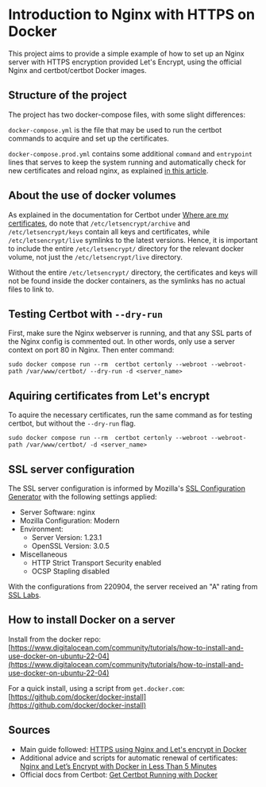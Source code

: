 # Introduction to Nginx with HTTPS on Docker

This project aims to provide a simple example of how to set up an Nginx server with HTTPS encryption provided Let's Encrypt, using the official Nginx and certbot/certbot Docker images.

## Structure of the project
The project has two docker-compose files, with some slight differences:

`docker-compose.yml` is the file that may be used to run the certbot commands to acquire and set up the certificates.

`docker-compose.prod.yml` contains some additional `command` and `entrypoint` lines that serves to keep the system running and automatically check for new certificates and reload nginx, as explained [in this article](https://pentacent.medium.com/nginx-and-lets-encrypt-with-docker-in-less-than-5-minutes-b4b8a60d3a71).

## About the use of docker volumes

As explained in the documentation for Certbot under [Where are my certificates](https://eff-certbot.readthedocs.io/en/stable/using.html#where-certs), do note that `/etc/letsencrypt/archive` and `/etc/letsencrypt/keys` contain all keys and certificates, while `/etc/letsencrypt/live` symlinks to the latest versions. Hence, it is important to include the entire `/etc/letsencrypt/` directory for the relevant docker volume, not just the `/etc/letsencrypt/live` directory.

Without the entire `/etc/letsencrypt/` directory, the certificates and keys will not be found inside the docker containers, as the symlinks has no actual files to link to.

## Testing Certbot with `--dry-run`

First, make sure the Nginx webserver is running, and that any SSL parts of the Nginx config is commented out. In other words, only use a server context on port 80 in Nginx. Then enter command:

```
sudo docker compose run --rm  certbot certonly --webroot --webroot-path /var/www/certbot/ --dry-run -d <server_name>
```

## Aquiring certificates from Let's encrypt

To aquire the necessary certificates, run the same command as for testing certbot, but without the `--dry-run` flag.

```
sudo docker compose run --rm  certbot certonly --webroot --webroot-path /var/www/certbot/ -d <server_name>
```

## SSL server configuration

The SSL server configuration is informed by Mozilla's [SSL Configuration Generator](https://ssl-config.mozilla.org/) with the following settings applied:

- Server Software: nginx
- Mozilla Configuration: Modern
- Environment:
  - Server Version: 1.23.1
  - OpenSSL Version: 3.0.5
- Miscellaneous
  - HTTP Strict Transport Security enabled
  - OCSP Stapling disabled

With the configurations from 220904, the server received an "A" rating from [SSL Labs](https://www.ssllabs.com/ssltest).

## How to install Docker on a server

Install from the docker repo:
[https://www.digitalocean.com/community/tutorials/how-to-install-and-use-docker-on-ubuntu-22-04](https://www.digitalocean.com/community/tutorials/how-to-install-and-use-docker-on-ubuntu-22-04)

For a quick install, using a script from `get.docker.com`:
[https://github.com/docker/docker-install](https://github.com/docker/docker-install)

## Sources

- Main guide followed: [HTTPS using Nginx and Let's encrypt in Docker](https://mindsers.blog/post/https-using-nginx-certbot-docker/)
- Additional advice and scripts for automatic renewal of certificates: [Nginx and Let’s Encrypt with Docker in Less Than 5 Minutes](https://pentacent.medium.com/nginx-and-lets-encrypt-with-docker-in-less-than-5-minutes-b4b8a60d3a71)
- Official docs from Certbot: [Get Certbot Running with Docker](https://eff-certbot.readthedocs.io/en/stable/install.html#running-with-docker)
